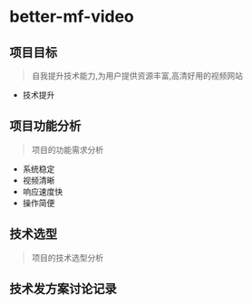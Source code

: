# better-mf-video
## 项目目标
> 自我提升技术能力,为用户提供资源丰富,高清好用的视频网站
+ 技术提升
## 项目功能分析
> 项目的功能需求分析
+ 系统稳定
+ 视频清晰
+ 响应速度快
+ 操作简便
## 技术选型
> 项目的技术选型分析
## 技术发方案讨论记录


